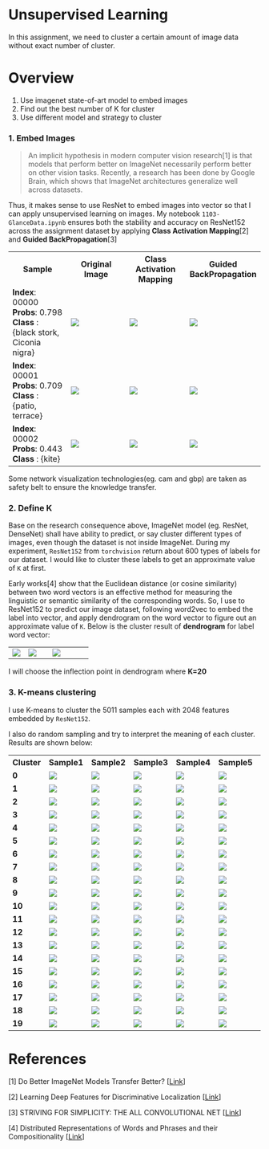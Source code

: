 # Unsupervised Learning

In this assignment, we need to cluster a certain amount of image data without exact number of cluster.


# Overview
1. Use imagenet state-of-art model to embed images
2. Find out the best number of K for cluster
3. Use different model and strategy to cluster

### 1. Embed Images
> An implicit hypothesis in modern computer vision research[1] is that models that perform better on ImageNet necessarily perform better on other vision tasks. 
Recently, a research has been done by Google Brain, which shows that ImageNet architectures generalize well across datasets. 

Thus, it makes sense to use ResNet to embed images into vector so that I can apply unsupervised learning on images. My notebook `1103-GlanceData.ipynb` ensures both the stability and accuracy on ResNet152 across the assignment dataset by applying **Class Activation Mapping**[2] and **Guided BackPropagation**[3]

<table border=0 >
    <tbody>
        <tr>
            <th align="center" valign="center">  <b>Sample</b> </th>
            <th align="center" valign="center"> <b>Original Image</b></th>
            <th align="center" valign="center"> <b>Class Activation Mapping</b></th>
            <th align="center" valign="center"> <b>Guided BackPropagation</b></th>
        </tr>
        <tr>
            <td align="left" valign="center" width="25%">  <b>Index</b>: 00000 <br />   <b>Probs</b>: 0.798<br />   <b>Class </b>: {black stork, Ciconia nigra}  </td>
            <td width="25%"> <img src="https://github.com/sysu-zjw/MSBD-2018Fall/blob/master/img/5002A3_00000.jpg"> </td>
            <td width="25%"> <img src="https://github.com/sysu-zjw/MSBD-2018Fall/blob/master/img/5002A3_00000_cam.png"> </td>
            <td width="25%"> <img src="https://github.com/sysu-zjw/MSBD-2018Fall/blob/master/img/5002A3_00000_gbp.png"> </td>
        </tr>
        <tr>
            <td align="left" valign="center" width="25%">  <b>Index</b>: 00001 <br />   <b>Probs</b>: 0.709<br />   <b>Class </b>: {patio, terrace}  </td>
            <td width="25%"> <img src="https://github.com/sysu-zjw/MSBD-2018Fall/blob/master/img/5002A3_00001.jpg"> </td>
            <td width="25%"> <img src="https://github.com/sysu-zjw/MSBD-2018Fall/blob/master/img/5002A3_00001_cam.png"> </td>
            <td width="25%"> <img src="https://github.com/sysu-zjw/MSBD-2018Fall/blob/master/img/5002A3_00001_gbp.png"> </td>
        </tr>
        <tr>
            <td align="left" valign="center" width="25%">  <b>Index</b>: 00002 <br />   <b>Probs</b>: 0.443<br />   <b>Class </b>: {kite}  </td>
            <td width="25%"> <img src="https://github.com/sysu-zjw/MSBD-2018Fall/blob/master/img/5002A3_00002.jpg"> </td>
            <td width="25%"> <img src="https://github.com/sysu-zjw/MSBD-2018Fall/blob/master/img/5002A3_00002_cam.png"> </td>
            <td width="25%"> <img src="https://github.com/sysu-zjw/MSBD-2018Fall/blob/master/img/5002A3_00002_gbp.png"> </td>
        </tr>
    </tbody>
</table>



Some network visualization technologies(eg. cam and gbp) are taken as safety belt to ensure the knowledge transfer.



### 2. Define K
Base on the research consequence above, ImageNet model (eg. ResNet, DenseNet) shall have ability to predict, or say cluster different types of images, even though the dataset is not inside ImageNet. During my experiment, `ResNet152` from `torchvision` return about 600 types of labels for our dataset. I would like to cluster these labels to get an approximate value of `K` at first.

Early works[4] show that the Euclidean distance (or cosine similarity) between two word vectors is an effective method for measuring the linguistic or semantic similarity of the corresponding words. So, I use to ResNet152 to predict our image dataset, following word2vec to embed the label into vector, and apply dendrogram on the word vector to figure out an approximate value of `K`. Below is the cluster result of **dendrogram** for label word vector: 

<table border=0 >
    <tbody>
        <tr>
            <td width="20%" > <img src="https://github.com/sysu-zjw/MSBD-2018Fall/blob/master/img/5002A3_Dendrogram500.png"> </td>
            <td width="30%"> <img src="https://github.com/sysu-zjw/MSBD-2018Fall/blob/master/img/5002A3_Dendrogram200.png"> </td>
            <td width="50%"> <img src="https://github.com/sysu-zjw/MSBD-2018Fall/blob/master/img/5002A3_Dendrogram100.png"> </td>
        </tr>
    </tbody>
</table>

I will choose the inflection point in dendrogram where **K=20**

### 3. K-means clustering
I use K-means to cluster the 5011 samples each with 2048 features embedded by `ResNet152`. 

I also do random sampling and try to interpret the meaning of each cluster. Results are shown below:
<table border=0 >
    <tbody>
        <tr>
            <th align="center" valign="center" width="10%">  <b>Cluster</b> </th>
            <th align="center" valign="center" width="15%"> <b>Sample1</b></th>
            <th align="center" valign="center" width="15%"> <b>Sample2</b></th>
            <th align="center" valign="center" width="15%"> <b>Sample3</b></th>
            <th align="center" valign="center" width="15%"> <b>Sample4</b></th>
            <th align="center" valign="center" width="15%"> <b>Sample5</b></th>
            <th align="center" valign="center" width="15%"> <b>Interpret</b></th>
        </tr>
        <tr>
            <td align="left" valign="center" width="10%">  <b> 0 </b>
            <td width="15%" > <img src="https://github.com/sysu-zjw/MSBD-2018Fall/blob/master/img/5002A3_label0_Image558.jpg"> </td>
            <td width="15%" > <img src="https://github.com/sysu-zjw/MSBD-2018Fall/blob/master/img/5002A3_label0_Image1579.jpg"> </td>
            <td width="15%" > <img src="https://github.com/sysu-zjw/MSBD-2018Fall/blob/master/img/5002A3_label0_Image2134.jpg"> </td>
            <td width="15%"> <img src="https://github.com/sysu-zjw/MSBD-2018Fall/blob/master/img/5002A3_label0_Image2782.jpg"> </td>
            <td width="15%"> <img src="https://github.com/sysu-zjw/MSBD-2018Fall/blob/master/img/5002A3_label0_Image4603.jpg"> </td>
            <td align="left" valign="center" width="15%">  <b> Dog </b>
        </tr>
        <tr>
            <td align="left" valign="center" width="10%">  <b> 1 </b>
            <td width="15%" > <img src="https://github.com/sysu-zjw/MSBD-2018Fall/blob/master/img/5002A3_label1_Image637.jpg"> </td>
            <td width="15%" > <img src="https://github.com/sysu-zjw/MSBD-2018Fall/blob/master/img/5002A3_label1_Image1335.jpg"> </td>
            <td width="15%" > <img src="https://github.com/sysu-zjw/MSBD-2018Fall/blob/master/img/5002A3_label1_Image1731.jpg"> </td>
            <td width="15%"> <img src="https://github.com/sysu-zjw/MSBD-2018Fall/blob/master/img/5002A3_label1_Image2093.jpg"> </td>
            <td width="15%"> <img src="https://github.com/sysu-zjw/MSBD-2018Fall/blob/master/img/5002A3_label1_Image2152.jpg"> </td>
            <td align="left" valign="center" width="15%">  <b> Chair </b>
        </tr>
        <tr>
            <td align="left" valign="center" width="10%">  <b> 2 </b>
            <td width="15%" > <img src="https://github.com/sysu-zjw/MSBD-2018Fall/blob/master/img/5002A3_label2_Image382.jpg"> </td>
            <td width="15%" > <img src="https://github.com/sysu-zjw/MSBD-2018Fall/blob/master/img/5002A3_label2_Image668.jpg"> </td>
            <td width="15%" > <img src="https://github.com/sysu-zjw/MSBD-2018Fall/blob/master/img/5002A3_label2_Image2667.jpg"> </td>
            <td width="15%"> <img src="https://github.com/sysu-zjw/MSBD-2018Fall/blob/master/img/5002A3_label2_Image2789.jpg"> </td>
            <td width="15%"> <img src="https://github.com/sysu-zjw/MSBD-2018Fall/blob/master/img/5002A3_label2_Image4706.jpg"> </td>
            <td align="left" valign="center" width="15%">  <b> Train </b>
        </tr>
        <tr>
            <td align="left" valign="center" width="10%">  <b> 3 </b>
            <td width="15%" > <img src="https://github.com/sysu-zjw/MSBD-2018Fall/blob/master/img/5002A3_label3_Image886.jpg"> </td>
            <td width="15%" > <img src="https://github.com/sysu-zjw/MSBD-2018Fall/blob/master/img/5002A3_label3_Image982.jpg"> </td>
            <td width="15%" > <img src="https://github.com/sysu-zjw/MSBD-2018Fall/blob/master/img/5002A3_label3_Image2422.jpg"> </td>
            <td width="15%"> <img src="https://github.com/sysu-zjw/MSBD-2018Fall/blob/master/img/5002A3_label3_Image3803.jpg"> </td>
            <td width="15%"> <img src="https://github.com/sysu-zjw/MSBD-2018Fall/blob/master/img/5002A3_label3_Image4923.jpg"> </td>
            <td align="left" valign="center" width="15%">  <b> Plant </b>
        </tr>
                <tr>
            <td align="left" valign="center" width="10%">  <b> 4 </b>
            <td width="15%" > <img src="https://github.com/sysu-zjw/MSBD-2018Fall/blob/master/img/5002A3_label4_Image356.jpg"> </td>
            <td width="15%" > <img src="https://github.com/sysu-zjw/MSBD-2018Fall/blob/master/img/5002A3_label4_Image1923.jpg"> </td>
            <td width="15%" > <img src="https://github.com/sysu-zjw/MSBD-2018Fall/blob/master/img/5002A3_label4_Image3427.jpg"> </td>
            <td width="15%"> <img src="https://github.com/sysu-zjw/MSBD-2018Fall/blob/master/img/5002A3_label4_Image3552.jpg"> </td>
            <td width="15%"> <img src="https://github.com/sysu-zjw/MSBD-2018Fall/blob/master/img/5002A3_label4_Image3678.jpg"> </td>
            <td align="left" valign="center" width="15%">  <b> Airplane </b>
        </tr>
                <tr>
            <td align="left" valign="center" width="10%">  <b> 5 </b>
            <td width="15%" > <img src="https://github.com/sysu-zjw/MSBD-2018Fall/blob/master/img/5002A3_label5_Image1535.jpg"> </td>
            <td width="15%" > <img src="https://github.com/sysu-zjw/MSBD-2018Fall/blob/master/img/5002A3_label5_Image3523.jpg"> </td>
            <td width="15%" > <img src="https://github.com/sysu-zjw/MSBD-2018Fall/blob/master/img/5002A3_label5_Image3742.jpg"> </td>
            <td width="15%"> <img src="https://github.com/sysu-zjw/MSBD-2018Fall/blob/master/img/5002A3_label5_Image4817.jpg"> </td>
            <td width="15%"> <img src="https://github.com/sysu-zjw/MSBD-2018Fall/blob/master/img/5002A3_label5_Image4872.jpg"> </td>
            <td align="left" valign="center" width="15%">  <b> Car </b>
        </tr>
                <tr>
            <td align="left" valign="center" width="10%">  <b> 6 </b>
            <td width="15%" > <img src="https://github.com/sysu-zjw/MSBD-2018Fall/blob/master/img/5002A3_label6_Image1504.jpg"> </td>
            <td width="15%" > <img src="https://github.com/sysu-zjw/MSBD-2018Fall/blob/master/img/5002A3_label6_Image1820.jpg"> </td>
            <td width="15%" > <img src="https://github.com/sysu-zjw/MSBD-2018Fall/blob/master/img/5002A3_label6_Image2291.jpg"> </td>
            <td width="15%"> <img src="https://github.com/sysu-zjw/MSBD-2018Fall/blob/master/img/5002A3_label6_Image2989.jpg"> </td>
            <td width="15%"> <img src="https://github.com/sysu-zjw/MSBD-2018Fall/blob/master/img/5002A3_label6_Image4466.jpg"> </td>
            <td align="left" valign="center" width="15%">  <b> Cow/Sheep </b>
        </tr>
                        <tr>
            <td align="left" valign="center" width="10%">  <b> 7 </b>
            <td width="15%" > <img src="https://github.com/sysu-zjw/MSBD-2018Fall/blob/master/img/5002A3_label7_Image598.jpg"> </td>
            <td width="15%" > <img src="https://github.com/sysu-zjw/MSBD-2018Fall/blob/master/img/5002A3_label7_Image2442.jpg"> </td>
            <td width="15%" > <img src="https://github.com/sysu-zjw/MSBD-2018Fall/blob/master/img/5002A3_label7_Image2932.jpg"> </td>
            <td width="15%"> <img src="https://github.com/sysu-zjw/MSBD-2018Fall/blob/master/img/5002A3_label7_Image3029.jpg"> </td>
            <td width="15%"> <img src="https://github.com/sysu-zjw/MSBD-2018Fall/blob/master/img/5002A3_label7_Image3748.jpg"> </td>
            <td align="left" valign="center" width="15%">  <b> Bus </b>
        </tr>
                        <tr>
            <td align="left" valign="center" width="10%">  <b> 8 </b>
            <td width="15%" > <img src="https://github.com/sysu-zjw/MSBD-2018Fall/blob/master/img/5002A3_label8_Image228.jpg"> </td>
            <td width="15%" > <img src="https://github.com/sysu-zjw/MSBD-2018Fall/blob/master/img/5002A3_label8_Image1486.jpg"> </td>
            <td width="15%" > <img src="https://github.com/sysu-zjw/MSBD-2018Fall/blob/master/img/5002A3_label8_Image2767.jpg"> </td>
            <td width="15%"> <img src="https://github.com/sysu-zjw/MSBD-2018Fall/blob/master/img/5002A3_label8_Image3374.jpg"> </td>
            <td width="15%"> <img src="https://github.com/sysu-zjw/MSBD-2018Fall/blob/master/img/5002A3_label8_Image4236.jpg"> </td>
            <td align="left" valign="center" width="15%">  <b> Motorcycle </b>
        </tr>
                        <tr>
            <td align="left" valign="center" width="10%">  <b> 9 </b>
            <td width="15%" > <img src="https://github.com/sysu-zjw/MSBD-2018Fall/blob/master/img/5002A3_label9_Image2049.jpg"> </td>
            <td width="15%" > <img src="https://github.com/sysu-zjw/MSBD-2018Fall/blob/master/img/5002A3_label9_Image3014.jpg"> </td>
            <td width="15%" > <img src="https://github.com/sysu-zjw/MSBD-2018Fall/blob/master/img/5002A3_label9_Image3081.jpg"> </td>
            <td width="15%"> <img src="https://github.com/sysu-zjw/MSBD-2018Fall/blob/master/img/5002A3_label9_Image4275.jpg"> </td>
            <td width="15%"> <img src="https://github.com/sysu-zjw/MSBD-2018Fall/blob/master/img/5002A3_label9_Image4447.jpg"> </td>
            <td align="left" valign="center" width="15%">  <b> Human </b>
        </tr>
                        <tr>
            <td align="left" valign="center" width="10%">  <b> 10 </b>
            <td width="15%" > <img src="https://github.com/sysu-zjw/MSBD-2018Fall/blob/master/img/5002A3_label10_Image407.jpg"> </td>
            <td width="15%" > <img src="https://github.com/sysu-zjw/MSBD-2018Fall/blob/master/img/5002A3_label10_Image1284.jpg"> </td>
            <td width="15%" > <img src="https://github.com/sysu-zjw/MSBD-2018Fall/blob/master/img/5002A3_label10_Image2520.jpg"> </td>
            <td width="15%"> <img src="https://github.com/sysu-zjw/MSBD-2018Fall/blob/master/img/5002A3_label10_Image3371.jpg"> </td>
            <td width="15%"> <img src="https://github.com/sysu-zjw/MSBD-2018Fall/blob/master/img/5002A3_label10_Image3926.jpg"> </td>
            <td align="left" valign="center" width="15%">  <b> Dog??? </b>
        </tr>
                                <tr>
            <td align="left" valign="center" width="10%">  <b> 11 </b>
            <td width="15%" > <img src="https://github.com/sysu-zjw/MSBD-2018Fall/blob/master/img/5002A3_label11_Image99.jpg"> </td>
            <td width="15%" > <img src="https://github.com/sysu-zjw/MSBD-2018Fall/blob/master/img/5002A3_label11_Image2176.jpg"> </td>
            <td width="15%" > <img src="https://github.com/sysu-zjw/MSBD-2018Fall/blob/master/img/5002A3_label11_Image2427.jpg"> </td>
            <td width="15%"> <img src="https://github.com/sysu-zjw/MSBD-2018Fall/blob/master/img/5002A3_label11_Image3787.jpg"> </td>
            <td width="15%"> <img src="https://github.com/sysu-zjw/MSBD-2018Fall/blob/master/img/5002A3_label11_Image4233.jpg"> </td>
            <td align="left" valign="center" width="15%">  <b> Computer </b>
        </tr>
                                <tr>
            <td align="left" valign="center" width="10%">  <b> 12 </b>
            <td width="15%" > <img src="https://github.com/sysu-zjw/MSBD-2018Fall/blob/master/img/5002A3_label12_Image211.jpg"> </td>
            <td width="15%" > <img src="https://github.com/sysu-zjw/MSBD-2018Fall/blob/master/img/5002A3_label12_Image2629.jpg"> </td>
            <td width="15%" > <img src="https://github.com/sysu-zjw/MSBD-2018Fall/blob/master/img/5002A3_label12_Image4192.jpg"> </td>
            <td width="15%"> <img src="https://github.com/sysu-zjw/MSBD-2018Fall/blob/master/img/5002A3_label12_Image4432.jpg"> </td>
            <td width="15%"> <img src="https://github.com/sysu-zjw/MSBD-2018Fall/blob/master/img/5002A3_label12_Image4586.jpg"> </td>
            <td align="left" valign="center" width="15%">  <b> Ship </b>
        </tr>
                               <tr>
            <td align="left" valign="center" width="10%">  <b> 13 </b>
            <td width="15%" > <img src="https://github.com/sysu-zjw/MSBD-2018Fall/blob/master/img/5002A3_label13_Image239.jpg"> </td>
            <td width="15%" > <img src="https://github.com/sysu-zjw/MSBD-2018Fall/blob/master/img/5002A3_label13_Image1643.jpg"> </td>
            <td width="15%" > <img src="https://github.com/sysu-zjw/MSBD-2018Fall/blob/master/img/5002A3_label13_Image1977.jpg"> </td>
            <td width="15%"> <img src="https://github.com/sysu-zjw/MSBD-2018Fall/blob/master/img/5002A3_label13_Image2908.jpg"> </td>
            <td width="15%"> <img src="https://github.com/sysu-zjw/MSBD-2018Fall/blob/master/img/5002A3_label13_Image3535.jpg"> </td>
            <td align="left" valign="center" width="15%">  <b> Table </b>
        </tr>
                               <tr>
            <td align="left" valign="center" width="10%">  <b> 14 </b>
            <td width="15%" > <img src="https://github.com/sysu-zjw/MSBD-2018Fall/blob/master/img/5002A3_label14_Image353.jpg"> </td>
            <td width="15%" > <img src="https://github.com/sysu-zjw/MSBD-2018Fall/blob/master/img/5002A3_label14_Image509.jpg"> </td>
            <td width="15%" > <img src="https://github.com/sysu-zjw/MSBD-2018Fall/blob/master/img/5002A3_label14_Image2833.jpg"> </td>
            <td width="15%"> <img src="https://github.com/sysu-zjw/MSBD-2018Fall/blob/master/img/5002A3_label14_Image3946.jpg"> </td>
            <td width="15%"> <img src="https://github.com/sysu-zjw/MSBD-2018Fall/blob/master/img/5002A3_label14_Image4745.jpg"> </td>
            <td align="left" valign="center" width="15%">  <b> Horse </b>
        </tr>
                               <tr>
            <td align="left" valign="center" width="10%">  <b> 15 </b>
            <td width="15%" > <img src="https://github.com/sysu-zjw/MSBD-2018Fall/blob/master/img/5002A3_label15_Image14.jpg"> </td>
            <td width="15%" > <img src="https://github.com/sysu-zjw/MSBD-2018Fall/blob/master/img/5002A3_label15_Image2254.jpg"> </td>
            <td width="15%" > <img src="https://github.com/sysu-zjw/MSBD-2018Fall/blob/master/img/5002A3_label15_Image3138.jpg"> </td>
            <td width="15%"> <img src="https://github.com/sysu-zjw/MSBD-2018Fall/blob/master/img/5002A3_label15_Image3881.jpg"> </td>
            <td width="15%"> <img src="https://github.com/sysu-zjw/MSBD-2018Fall/blob/master/img/5002A3_label15_Image4824.jpg"> </td>
            <td align="left" valign="center" width="15%">  <b> Human??? </b>
        </tr>
                               <tr>
            <td align="left" valign="center" width="10%">  <b> 16 </b>
            <td width="15%" > <img src="https://github.com/sysu-zjw/MSBD-2018Fall/blob/master/img/5002A3_label16_Image801.jpg"> </td>
            <td width="15%" > <img src="https://github.com/sysu-zjw/MSBD-2018Fall/blob/master/img/5002A3_label16_Image1146.jpg"> </td>
            <td width="15%" > <img src="https://github.com/sysu-zjw/MSBD-2018Fall/blob/master/img/5002A3_label16_Image2285.jpg"> </td>
            <td width="15%"> <img src="https://github.com/sysu-zjw/MSBD-2018Fall/blob/master/img/5002A3_label16_Image3867.jpg"> </td>
            <td width="15%"> <img src="https://github.com/sysu-zjw/MSBD-2018Fall/blob/master/img/5002A3_label16_Image4498.jpg"> </td>
            <td align="left" valign="center" width="15%">  <b> Car?? </b>
        </tr>
                               <tr>
            <td align="left" valign="center" width="10%">  <b> 17 </b>
            <td width="15%" > <img src="https://github.com/sysu-zjw/MSBD-2018Fall/blob/master/img/5002A3_label17_Image315.jpg"> </td>
            <td width="15%" > <img src="https://github.com/sysu-zjw/MSBD-2018Fall/blob/master/img/5002A3_label17_Image953.jpg"> </td>
            <td width="15%" > <img src="https://github.com/sysu-zjw/MSBD-2018Fall/blob/master/img/5002A3_label17_Image1934.jpg"> </td>
            <td width="15%"> <img src="https://github.com/sysu-zjw/MSBD-2018Fall/blob/master/img/5002A3_label17_Image4034.jpg"> </td>
            <td width="15%"> <img src="https://github.com/sysu-zjw/MSBD-2018Fall/blob/master/img/5002A3_label17_Image4843.jpg"> </td>
            <td align="left" valign="center" width="15%">  <b> Cat </b>
        </tr>
                               <tr>
            <td align="left" valign="center" width="10%">  <b> 18 </b>
            <td width="15%" > <img src="https://github.com/sysu-zjw/MSBD-2018Fall/blob/master/img/5002A3_label18_Image739.jpg"> </td>
            <td width="15%" > <img src="https://github.com/sysu-zjw/MSBD-2018Fall/blob/master/img/5002A3_label18_Image3700.jpg"> </td>
            <td width="15%" > <img src="https://github.com/sysu-zjw/MSBD-2018Fall/blob/master/img/5002A3_label18_Image3718.jpg"> </td>
            <td width="15%"> <img src="https://github.com/sysu-zjw/MSBD-2018Fall/blob/master/img/5002A3_label18_Image4367.jpg"> </td>
            <td width="15%"> <img src="https://github.com/sysu-zjw/MSBD-2018Fall/blob/master/img/5002A3_label18_Image4395.jpg"> </td>
            <td align="left" valign="center" width="15%">  <b> Bike </b>
        </tr>
                                <tr>
            <td align="left" valign="center" width="10%">  <b> 19 </b>
            <td width="15%" > <img src="https://github.com/sysu-zjw/MSBD-2018Fall/blob/master/img/5002A3_label19_Image384.jpg"> </td>
            <td width="15%" > <img src="https://github.com/sysu-zjw/MSBD-2018Fall/blob/master/img/5002A3_label19_Image922.jpg"> </td>
            <td width="15%" > <img src="https://github.com/sysu-zjw/MSBD-2018Fall/blob/master/img/5002A3_label19_Image1508.jpg"> </td>
            <td width="15%"> <img src="https://github.com/sysu-zjw/MSBD-2018Fall/blob/master/img/5002A3_label19_Image1748.jpg"> </td>
            <td width="15%"> <img src="https://github.com/sysu-zjw/MSBD-2018Fall/blob/master/img/5002A3_label19_Image3428.jpg"> </td>
            <td align="left" valign="center" width="15%">  <b> Bird </b>
        </tr>
    </tbody>
</table>




# References

[1] Do Better ImageNet Models Transfer Better? [[Link](https://arxiv.org/pdf/1805.08974.pdf)]

[2] Learning Deep Features for Discriminative Localization [[Link](https://arxiv.org/pdf/1512.04150.pdf)]

[3] STRIVING FOR SIMPLICITY: THE ALL CONVOLUTIONAL NET [[Link](https://arxiv.org/pdf/1412.6806.pdf)]

[4] Distributed Representations of Words and Phrases and their Compositionality [[Link](http://papers.nips.cc/paper/5021-distributed-representations-of-words-and-phrases-and-their-compositionality.pdf)]